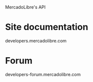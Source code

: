 MercadoLibre's API

# Site documentation
developers.mercadolibre.com

# Forum
developers-forum.mercadolibre.com
